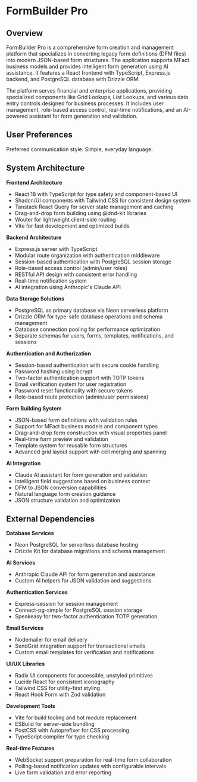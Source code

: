 # FormBuilder Pro

## Overview

FormBuilder Pro is a comprehensive form creation and management platform that specializes in converting legacy form definitions (DFM files) into modern JSON-based form structures. The application supports MFact business models and provides intelligent form generation using AI assistance. It features a React frontend with TypeScript, Express.js backend, and PostgreSQL database with Drizzle ORM.

The platform serves financial and enterprise applications, providing specialized components like Grid Lookups, List Lookups, and various data entry controls designed for business processes. It includes user management, role-based access control, real-time notifications, and an AI-powered assistant for form generation and validation.

## User Preferences

Preferred communication style: Simple, everyday language.

## System Architecture

**Frontend Architecture**
- React 18 with TypeScript for type safety and component-based UI
- Shadcn/UI components with Tailwind CSS for consistent design system
- Tanstack React Query for server state management and caching
- Drag-and-drop form building using @dnd-kit libraries
- Wouter for lightweight client-side routing
- Vite for fast development and optimized builds

**Backend Architecture**
- Express.js server with TypeScript
- Modular route organization with authentication middleware
- Session-based authentication with PostgreSQL session storage
- Role-based access control (admin/user roles)
- RESTful API design with consistent error handling
- Real-time notification system
- AI integration using Anthropic's Claude API

**Data Storage Solutions**
- PostgreSQL as primary database via Neon serverless platform
- Drizzle ORM for type-safe database operations and schema management
- Database connection pooling for performance optimization
- Separate schemas for users, forms, templates, notifications, and sessions

**Authentication and Authorization**
- Session-based authentication with secure cookie handling
- Password hashing using bcrypt
- Two-factor authentication support with TOTP tokens
- Email verification system for user registration
- Password reset functionality with secure tokens
- Role-based route protection (admin/user permissions)

**Form Building System**
- JSON-based form definitions with validation rules
- Support for MFact business models and component types
- Drag-and-drop form construction with visual properties panel
- Real-time form preview and validation
- Template system for reusable form structures
- Advanced grid layout support with cell merging and spanning

**AI Integration**
- Claude AI assistant for form generation and validation
- Intelligent field suggestions based on business context
- DFM to JSON conversion capabilities
- Natural language form creation guidance
- JSON structure validation and optimization

## External Dependencies

**Database Services**
- Neon PostgreSQL for serverless database hosting
- Drizzle Kit for database migrations and schema management

**AI Services**
- Anthropic Claude API for form generation and assistance
- Custom AI helpers for JSON validation and suggestions

**Authentication Services**
- Express-session for session management
- Connect-pg-simple for PostgreSQL session storage
- Speakeasy for two-factor authentication TOTP generation

**Email Services**
- Nodemailer for email delivery
- SendGrid integration support for transactional emails
- Custom email templates for verification and notifications

**UI/UX Libraries**
- Radix UI components for accessible, unstyled primitives
- Lucide React for consistent iconography
- Tailwind CSS for utility-first styling
- React Hook Form with Zod validation

**Development Tools**
- Vite for build tooling and hot module replacement
- ESBuild for server-side bundling
- PostCSS with Autoprefixer for CSS processing
- TypeScript compiler for type checking

**Real-time Features**
- WebSocket support preparation for real-time form collaboration
- Polling-based notification updates with configurable intervals
- Live form validation and error reporting